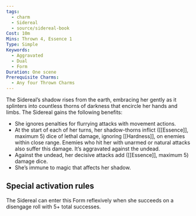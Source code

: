 ```yaml
---
tags:
  - charm
  - Sidereal
  - source/sidereal-book
Cost: 10m
Mins: Thrown 4, Essence 1
Type: Simple
Keywords:
  - Aggravated
  - Dual
  - Form
Duration: One scene
Prerequisite Charms:
  - Any four Thrown Charms
---
```

The Sidereal’s shadow rises from the earth, embracing her gently as it splinters into countless thorns of darkness that encircle her hands and limbs. The Sidereal gains the following benefits: 
-  She ignores penalties for flurrying attacks with movement actions. 
-  At the start of each of her turns, her shadow-thorns inflict ([[Essence]], maximum 5) dice of lethal damage, ignoring [[Hardness]], on enemies within close range. Enemies who hit her with unarmed or natural attacks also suffer this damage. It’s aggravated against the undead. 
-  Against the undead, her decisive attacks add ([[Essence]], maximum 5) damage dice. 
-  She’s immune to magic that affects her shadow. 

## Special activation rules

The Sidereal can enter this Form reflexively when she succeeds on a disengage roll with 5+ total successes.
